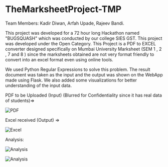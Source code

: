 # TheMarksheetProject-TMP

Team Members: Kadir Diwan, Arfah Upade, Rajeev Bandi.

This project was developed for a 72 hour long Hackathon named "BUGSQUASH" which was conducted by our college SIES GST. This project was developed under the Open Category.
This Project is a PDF to EXCEL converter designed specifically on Mumbai University Marksheet (SEM 1 , 2 , 7 and 8 ) since the marksheets obtained are not very format friendly to convert into an excel format even using online tools.

We used Python Regular Expressions to solve this problem. The result document was taken as the input and the output was shown on the WebApp made using Flask. We also added some visualizations for better understanding of the input data. 


PDF to be Uploaded (Input) (Blurred for Confidentiality since it has real data of students)=>

![PDF](https://github.com/diwan-kadir/TheMarksheetProject-TMP/blob/new/images/Analysis.PNG)

Excel received (Output) =>

![Excel](https://github.com/diwan-kadir/TheMarksheetProject-TMP/blob/new/images/Analysis.PNG)


Analysis:

![Analysis](https://github.com/diwan-kadir/TheMarksheetProject-TMP/blob/new/images/Analysis.PNG)


![Analysis](https://github.com/diwan-kadir/TheMarksheetProject-TMP/blob/new/images/Analysis2.PNG)
